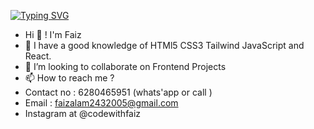 [![Typing SVG](https://readme-typing-svg.demolab.com?font=Fira+Code&size=30&pause=1000&color=00E216&random=false&width=435&lines=MERN+Stack+Developer;Full+Stack+Developer)](https://git.io/typing-svg)
-   Hi 👋 ! I'm Faiz
- 🌱 I have a good knowledge of HTMl5 CSS3 Tailwind JavaScript and React.
- 💞️ I’m looking to collaborate on Frontend Projects
- 📫 How to reach me ?
- Contact no : 6280465951 (whats'app or call )
- Email : faizalam2432005@gmail.com
- Instagram at @codewithfaiz
<!---
Faizshaikh6280/Faizshaikh6280 is a ✨ special ✨ repository because its `README.md` (this file) appears on your GitHub profile.
You can click the Preview link to take a look at your changes.
--->
